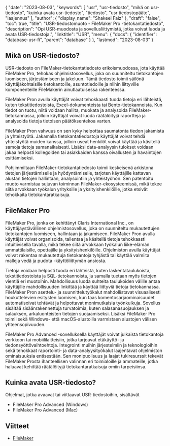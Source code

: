 {
  "date": "2023-08-03",
  "keywords": [
"usr",
"usr-tiedosto",
"mikä on usr-tiedosto",
"kuinka avata usr-tiedosto",
"tiedosto",
"usr tiedostopääte",
"laajennus"
],
  "author": {
    "display_name": "Shakeel Faiz"
},
  "draft": "false",
  "toc": true,
  "title": "USR-tiedostomuoto - FileMaker Pro -tietokantatiedosto",
  "description": "Opi USR-muodosta ja sovellusliittymistä, jotka voivat luoda ja avata USR-tiedostoja.",
  "linktitle": "USR",
  "menu": {
    "docs": {
      "identifier": "database-usr-fi",
      "parent": "database"
}
},
  "lastmod": "2023-08-03"
}

## Mikä on USR-tiedosto?

USR-tiedosto on FileMaker-tietokantatiedosto erikoismuodossa, jota käyttää FileMaker Pro, tehokas ohjelmistosovellus, joka on suunniteltu tietokantojen luomiseen, järjestämiseen ja jakeluun. Tämä tiedosto toimii säilönä käyttäjäkohtaisille tietokantoille, asuntotiedoille ja niihin liittyville komponenteille FileMakerin ainutlaatuisessa rakenteessa.

FileMaker Pron avulla käyttäjät voivat tehokkaasti tuoda tietoja eri lähteistä, kuten tekstitiedostoista, Excel-dokumenteista tai Bento-tietokannoista. Kun tiedot on tuotu, niitä voidaan hallita, muokata ja analysoida FileMaker-tietokannassa, jolloin käyttäjät voivat luoda räätälöityjä raportteja ja analysoida tietoja tietoisen päätöksentekoa varten.

FileMaker Pron vahvuus on sen kyky helpottaa saumatonta tiedon jakamista ja yhteistyötä. Jakamalla tietokantatiedostoja käyttäjät voivat tehdä yhteistyötä muiden kanssa, jolloin useat henkilöt voivat käyttää ja käsitellä samoja tietoja samanaikaisesti. Lisäksi data-analyysin tulokset voidaan jakaa helposti kollegoiden tai asiakkaiden kanssa oivallusten ja havaintojen esittämiseksi.

Pohjimmiltaan FileMaker-tietokantatiedosto toimii keskeisenä arkistona tietojen järjestämiselle ja hyödyntämiselle, tarjoten käyttäjille kattavan alustan tietojen hallintaan, analysointiin ja yhteistyöhön. Sen patentoitu muoto varmistaa sujuvan toiminnan FileMaker-ekosysteemissä, mikä tekee siitä arvokkaan työkalun yrityksille ja yksityishenkilöille, jotka etsivät tehokkaita tietokantaratkaisuja.

## FileMaker Pro

FileMaker Pro, jonka on kehittänyt Claris International Inc., on käyttäjäystävällinen ohjelmistosovellus, joka on suunniteltu mukautettujen tietokantojen luomiseen, hallintaan ja jakamiseen. FileMaker Pron avulla käyttäjät voivat organisoida, tallentaa ja käsitellä tietoja tehokkaasti intuitiivisella tavalla, mikä tekee siitä arvokkaan työkalun liike-elämän ammattilaisille, opettajille ja yksityishenkilöille. Ohjelmiston avulla käyttäjät voivat rakentaa mukautettuja tietokantoja tyhjästä tai käyttää valmiita malleja vedä ja pudota -käyttöliittymän ansiosta.

Tietoja voidaan helposti tuoda eri lähteistä, kuten laskentataulukoista, tekstitiedostoista ja SQL-tietokannoista, ja samalla tuetaan myös tietojen vientiä eri muotoihin. Mahdollisuus luoda suhteita taulukoiden välille antaa käyttäjille mahdollisuuden linkittää ja käyttää liittyviä tietoja tietokannassa. FileMaker Pron asettelu- ja suunnittelutyökalut mahdollistavat visuaalisesti houkuttelevien esitysten luomisen, kun taas komentosarjaominaisuudet automatisoivat tehtävät ja helpottavat monimutkaisia työnkulkuja. Sovellus sisältää sisäänrakennettuja turvatoimia, kuten salasanasuojauksen ja salauksen, arkaluonteisten tietojen suojaamiseksi. Lisäksi FileMaker Pro toimii sekä Windows- että macOS-alustoilla varmistaen alustojen välisen yhteensopivuuden.

FileMaker Pro Advanced -sovelluksella käyttäjät voivat julkaista tietokantoja verkkoon tai mobiililaitteisiin, jotka tarjoavat etäkäyttö- ja tiedonsyöttövaihtoehtoja. Integrointi muihin järjestelmiin ja teknologioihin sekä tehokkaat raportointi- ja data-analyysityökalut laajentavat ohjelmiston ominaisuuksia entisestään. Sen monipuolisuus ja laajat tukiresurssit tekevät FileMaker Prosta ihanteellisen valinnan eri toimialoille ja ammateille, jotka haluavat kehittää räätälöityjä tietokantaratkaisuja omiin tarpeisiinsa.

## Kuinka avata USR-tiedosto?

Ohjelmat, jotka avaavat tai viittaavat USR-tiedostoihin, sisältävät

- FileMaker Pro Advanced (Windows)
- FileMaker Pro Advanced (Mac)

## Viitteet
* [FileMaker](https://en.wikipedia.org/wiki/FileMaker)




